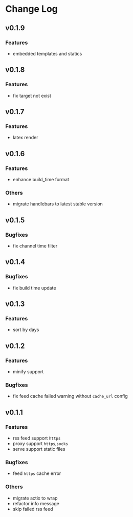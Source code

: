 # Change Log

## v0.1.9

### Features

+ embedded templates and statics

## v0.1.8

### Features

+ fix target not exist

## v0.1.7

### Features

+ latex render

## v0.1.6

### Features

+ enhance build_time format

### Others

+ migrate handlebars to latest stable version

## v0.1.5

### Bugfixes

+ fix channel time filter

## v0.1.4

### Bugfixes

+ fix build time update

## v0.1.3

### Features

+ sort by days

## v0.1.2

### Features

+ minify support

### Bugfixes

+ fix feed cache failed warning without `cache_url` config

## v0.1.1

### Features

+ rss feed support `https`
+ proxy support `https`,`socks`
+ serve support static files

### Bugfixes

+ feed `https` cache error

### Others

+ migrate actix to wrap
+ refactor info message
+ skip failed rss feed
